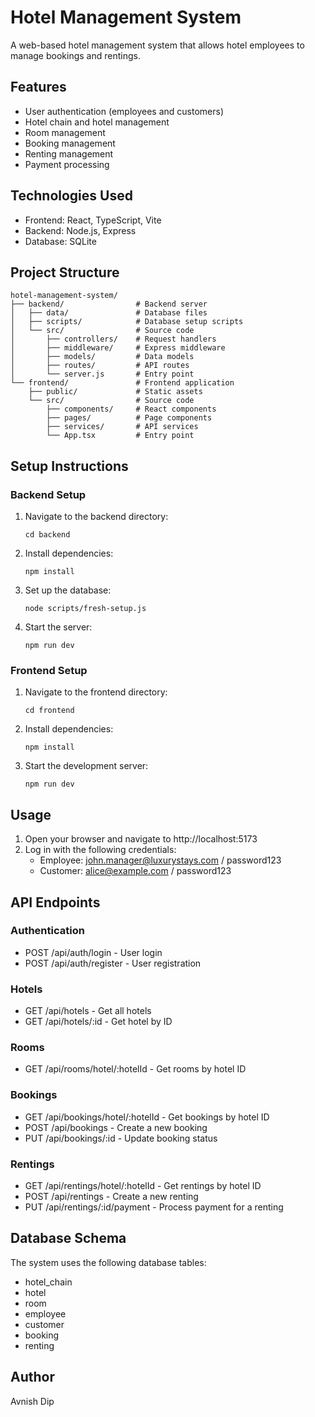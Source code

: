 # Hotel Management System

A web-based hotel management system that allows hotel employees to manage bookings and rentings.

## Features

- User authentication (employees and customers)
- Hotel chain and hotel management
- Room management
- Booking management
- Renting management
- Payment processing

## Technologies Used

- Frontend: React, TypeScript, Vite
- Backend: Node.js, Express
- Database: SQLite

## Project Structure

```
hotel-management-system/
├── backend/                # Backend server
│   ├── data/               # Database files
│   ├── scripts/            # Database setup scripts
│   └── src/                # Source code
│       ├── controllers/    # Request handlers
│       ├── middleware/     # Express middleware
│       ├── models/         # Data models
│       ├── routes/         # API routes
│       └── server.js       # Entry point
└── frontend/               # Frontend application
    ├── public/             # Static assets
    └── src/                # Source code
        ├── components/     # React components
        ├── pages/          # Page components
        ├── services/       # API services
        └── App.tsx         # Entry point
```

## Setup Instructions

### Backend Setup

1. Navigate to the backend directory:
   ```
   cd backend
   ```

2. Install dependencies:
   ```
   npm install
   ```

3. Set up the database:
   ```
   node scripts/fresh-setup.js
   ```

4. Start the server:
   ```
   npm run dev
   ```

### Frontend Setup

1. Navigate to the frontend directory:
   ```
   cd frontend
   ```

2. Install dependencies:
   ```
   npm install
   ```

3. Start the development server:
   ```
   npm run dev
   ```

## Usage

1. Open your browser and navigate to http://localhost:5173
2. Log in with the following credentials:
   - Employee: john.manager@luxurystays.com / password123
   - Customer: alice@example.com / password123

## API Endpoints

### Authentication
- POST /api/auth/login - User login
- POST /api/auth/register - User registration

### Hotels
- GET /api/hotels - Get all hotels
- GET /api/hotels/:id - Get hotel by ID

### Rooms
- GET /api/rooms/hotel/:hotelId - Get rooms by hotel ID

### Bookings
- GET /api/bookings/hotel/:hotelId - Get bookings by hotel ID
- POST /api/bookings - Create a new booking
- PUT /api/bookings/:id - Update booking status

### Rentings
- GET /api/rentings/hotel/:hotelId - Get rentings by hotel ID
- POST /api/rentings - Create a new renting
- PUT /api/rentings/:id/payment - Process payment for a renting

## Database Schema

The system uses the following database tables:
- hotel_chain
- hotel
- room
- employee
- customer
- booking
- renting

## Author

Avnish Dip
